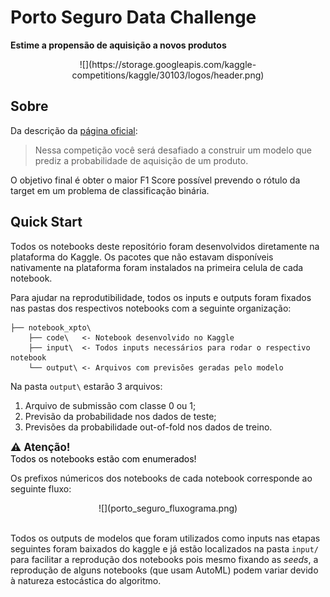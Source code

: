 # Porto Seguro Data Challenge

<strong>Estime a propensão de aquisição a novos produtos</strong>

<center>
![](https://storage.googleapis.com/kaggle-competitions/kaggle/30103/logos/header.png)
</center>

## Sobre

Da descrição da [página oficial](https://www.kaggle.com/c/porto-seguro-data-challenge):

> Nessa competição você será desafiado a construir um modelo que prediz a probabilidade de aquisição de um produto.

O objetivo final é obter o maior F1 Score possível prevendo o rótulo da target em um problema de classificação binária.  

## Quick Start

Todos os notebooks deste repositório foram desenvolvidos diretamente na plataforma do Kaggle. Os pacotes que não estavam disponíveis nativamente na plataforma foram instalados na primeira celula de cada notebook.

Para ajudar na reprodutibilidade, todos os inputs e outputs foram fixados nas pastas dos respectivos notebooks com a seguinte organização:

```
├── notebook_xpto\
    ├── code\   <- Notebook desenvolvido no Kaggle
    ├── input\  <- Todos inputs necessários para rodar o respectivo notebook
    └── output\ <- Arquivos com previsões geradas pelo modelo 
```

Na pasta `output\` estarão 3 arquivos: 

  1. Arquivo de submissão com classe 0 ou 1;
  2. Previsão da probabilidade nos dados de teste;
  3. Previsões da probabilidade out-of-fold nos dados de treino.


<div class="alert alert-warning"> 
<big><strong>⚠️ Atenção! <br></strong> </big>
    
<div style="color: rgb(0, 0, 0);">Todos os notebooks estão com enumerados!</div>
</div>

Os prefixos númericos dos notebooks de cada notebook corresponde ao seguinte fluxo: 

<center>
![](porto_seguro_fluxograma.png)
</center>

</br>

Todos os outputs de modelos que foram utilizados como inputs nas etapas seguintes foram baixados do kaggle e já estão localizados na pasta `input/` para facilitar a reprodução dos notebooks pois mesmo fixando as *seeds*, a reprodução de alguns notebooks (que usam AutoML) podem variar devido à natureza estocástica do algoritmo.






